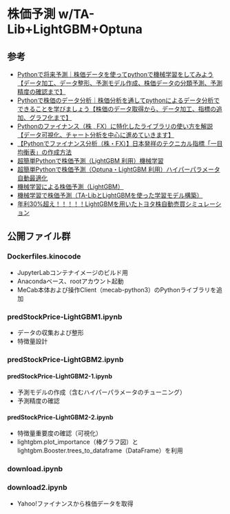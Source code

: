 # 株価予測 w/TA-Lib+LightGBM+Optuna

## 参考
  - [Pythonで将来予測｜株価データを使ってpythonで機械学習をしてみよう【データ加工、データ整形、予測モデル作成、株価データの分類予測、予測精度の確認まで】](https://www.youtube.com/watch?v=asfWaVpCyl8)
  - [Pythonで株価のデータ分析｜株価分析を通してpythonによるデータ分析でできることを学びましょう【株価のデータ取得から、データ加工、指標の追加、グラフ化まで】](https://kino-code.com/python_automation_stock_analysis2/)
  - [Pythonのファイナンス（株 , FX）に特化したライブラリの使い方を解説【データ可視化、チャート分析を中心に進めていきます】](https://kino-code.com/python_finance-01/)
  - [【Pythonでファイナンス分析（株・FX）】日本発祥のテクニカル指標「一目均衡表」の作成方法](https://kino-code.com/python_finance-02/)
  - [超簡単Pythonで株価予測（LightGBM 利用）機械学習](https://note.com/10mohi6/n/n4b1196fea816)
  - [超簡単Pythonで株価予測（Optuna・LightGBM 利用）ハイパーパラメータ自動最適化](https://note.com/10mohi6/n/n46d1bb0267b7)
  - [機械学習による株価予測（LightGBM）](https://book-read-yoshi.hatenablog.com/entry/2021/04/19/AI-machine-learning-stock-prediction-lightgbm)
  - [機械学習で株価予測（TA-LibとLightGBMを使った学習モデル構築）](https://nehori.com/nikki/2020/01/26/post-15231/)
  - [年利30%超え！！！！！LightGBMを用いたトヨタ株自動売買シミュレーション](https://qiita.com/kt38k/items/3c0ee4251475b6407007)

## 公開ファイル群

### Dockerfiles.kinocode
  - JupyterLabコンテナイメージのビルド用
  - Anacondaベース、rootアカウント起動
  - MeCab本体および操作Client（mecab-python3）のPythonライブラリを追加

### predStockPrice-LightGBM1.ipynb
  - データの収集および整形
  - 特徴量設計

### predStockPrice-LightGBM2.ipynb
  #### predStockPrice-LightGBM2-1.ipynb
  - 予測モデルの作成（含むハイパーパラメータのチューニング）
  - 予測精度の確認
  #### predStockPrice-LightGBM2-2.ipynb
  - 特徴量重要度の確認（可視化）
  - lightgbm.plot_importance（棒グラフ図）とlightgbm.Booster.trees_to_dataframe（DataFrame）を利用

### download.ipynb
### download2.ipynb
  - Yahoo!ファイナンスから株価データを取得
